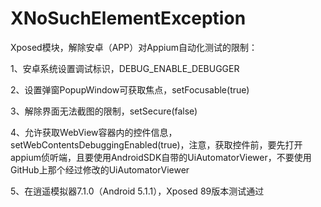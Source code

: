 # XNoSuchElementException
Xposed模块，解除安卓（APP）对Appium自动化测试的限制：

1、安卓系统设置调试标识，DEBUG_ENABLE_DEBUGGER

2、设置弹窗PopupWindow可获取焦点，setFocusable(true)

3、解除界面无法截图的限制，setSecure(false)

4、允许获取WebView容器内的控件信息，setWebContentsDebuggingEnabled(true)，注意，获取控件前，要先打开appium侦听端，且要使用AndroidSDK自带的UiAutomatorViewer，不要使用GitHub上那个经过修改的UiAutomatorViewer

5、在逍遥模拟器7.1.0（Android 5.1.1），Xposed 89版本测试通过
